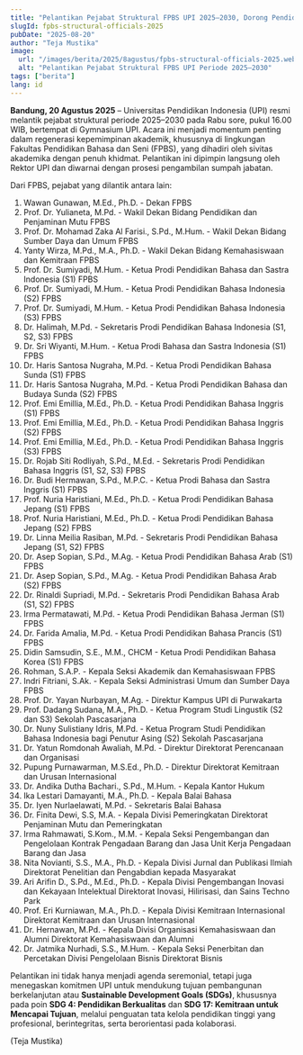 ```yaml
---
title: "Pelantikan Pejabat Struktural FPBS UPI 2025–2030, Dorong Pendidikan Berkualitas dan Kemitraan Berkelanjutan"
slugId: fpbs-structural-officials-2025
pubDate: "2025-08-20"
author: "Teja Mustika"
image:
  url: "/images/berita/2025/8agustus/fpbs-structural-officials-2025.webp"
  alt: "Pelantikan Pejabat Struktural FPBS UPI Periode 2025–2030"
tags: ["berita"]
lang: id
---
```


**Bandung, 20 Agustus 2025** – Universitas Pendidikan Indonesia (UPI) resmi melantik pejabat struktural periode 2025–2030 pada Rabu sore, pukul 16.00 WIB, bertempat di Gymnasium UPI. Acara ini menjadi momentum penting dalam regenerasi kepemimpinan akademik, khususnya di lingkungan Fakultas Pendidikan Bahasa dan Seni (FPBS), yang dihadiri oleh sivitas akademika dengan penuh khidmat. Pelantikan ini dipimpin langsung oleh Rektor UPI dan diwarnai dengan prosesi pengambilan sumpah jabatan.  

Dari FPBS, pejabat yang dilantik antara lain:  

1. Wawan Gunawan, M.Ed., Ph.D. - Dekan FPBS  
2. Prof. Dr. Yulianeta, M.Pd. - Wakil Dekan Bidang Pendidikan dan Penjaminan Mutu FPBS  
3. Prof. Dr. Mohamad Zaka Al Farisi., S.Pd., M.Hum. - Wakil Dekan Bidang Sumber Daya dan Umum FPBS  
4. Yanty Wirza, M.Pd., M.A., Ph.D. - Wakil Dekan Bidang Kemahasiswaan dan Kemitraan FPBS  
5. Prof. Dr. Sumiyadi, M.Hum. - Ketua Prodi Pendidikan Bahasa dan Sastra Indonesia (S1) FPBS  
6. Prof. Dr. Sumiyadi, M.Hum. - Ketua Prodi Pendidikan Bahasa Indonesia (S2) FPBS  
7. Prof. Dr. Sumiyadi, M.Hum. - Ketua Prodi Pendidikan Bahasa Indonesia (S3) FPBS  
8. Dr. Halimah, M.Pd. - Sekretaris Prodi Pendidikan Bahasa Indonesia (S1, S2, S3) FPBS  
9. Dr. Sri Wiyanti, M.Hum. - Ketua Prodi Bahasa dan Sastra Indonesia (S1) FPBS  
10. Dr. Haris Santosa Nugraha, M.Pd. - Ketua Prodi Pendidikan Bahasa Sunda (S1) FPBS  
11. Dr. Haris Santosa Nugraha, M.Pd. - Ketua Prodi Pendidikan Bahasa dan Budaya Sunda (S2) FPBS  
12. Prof. Emi Emillia, M.Ed., Ph.D. - Ketua Prodi Pendidikan Bahasa Inggris (S1) FPBS  
13. Prof. Emi Emillia, M.Ed., Ph.D. - Ketua Prodi Pendidikan Bahasa Inggris (S2) FPBS  
14. Prof. Emi Emillia, M.Ed., Ph.D. - Ketua Prodi Pendidikan Bahasa Inggris (S3) FPBS  
15. Dr. Rojab Siti Rodliyah, S.Pd., M.Ed. - Sekretaris Prodi Pendidikan Bahasa Inggris (S1, S2, S3) FPBS  
16. Dr. Budi Hermawan, S.Pd., M.P.C. - Ketua Prodi Bahasa dan Sastra Inggris (S1) FPBS  
17. Prof. Nuria Haristiani, M.Ed., Ph.D. - Ketua Prodi Pendidikan Bahasa Jepang (S1) FPBS  
18. Prof. Nuria Haristiani, M.Ed., Ph.D. - Ketua Prodi Pendidikan Bahasa Jepang (S2) FPBS  
19. Dr. Linna Meilia Rasiban, M.Pd. - Sekretaris Prodi Pendidikan Bahasa Jepang (S1, S2) FPBS  
20. Dr. Asep Sopian, S.Pd., M.Ag. - Ketua Prodi Pendidikan Bahasa Arab (S1) FPBS  
21. Dr. Asep Sopian, S.Pd., M.Ag. - Ketua Prodi Pendidikan Bahasa Arab (S2) FPBS  
22. Dr. Rinaldi Supriadi, M.Pd. - Sekretaris Prodi Pendidikan Bahasa Arab (S1, S2) FPBS  
23. Irma Permatawati, M.Pd. - Ketua Prodi Pendidikan Bahasa Jerman (S1) FPBS  
24. Dr. Farida Amalia, M.Pd. - Ketua Prodi Pendidikan Bahasa Prancis (S1) FPBS  
25. Didin Samsudin, S.E., M.M., CHCM - Ketua Prodi Pendidikan Bahasa Korea (S1) FPBS  
26. Rohman, S.A.P. - Kepala Seksi Akademik dan Kemahasiswaan FPBS  
27. Indri Fitriani, S.Ak. - Kepala Seksi Administrasi Umum dan Sumber Daya FPBS  
28. Prof. Dr. Yayan Nurbayan, M.Ag. - Direktur Kampus UPI di Purwakarta  
29. Prof. Dadang Sudana, M.A., Ph.D. - Ketua Program Studi Lingustik (S2 dan S3) Sekolah Pascasarjana  
30. Dr. Nuny Sulistiany Idris, M.Pd. - Ketua Program Studi Pendidikan Bahasa Indonesia bagi Penutur Asing (S2) Sekolah Pascasarjana  
31. Dr. Yatun Romdonah Awaliah, M.Pd. - Direktur Direktorat Perencanaan dan Organisasi  
32. Pupung Purnawarman, M.S.Ed., Ph.D. - Direktur Direktorat Kemitraan dan Urusan Internasional  
33. Dr. Andika Dutha Bachari., S.Pd., M.Hum. - Kepala Kantor Hukum  
34. Ika Lestari Damayanti, M.A., Ph.D. - Kepala Balai Bahasa  
35. Dr. Iyen Nurlaelawati, M.Pd. - Sekretaris Balai Bahasa  
36. Dr. Finita Dewi, S.S, M.A. - Kepala Divisi Pemeringkatan Direktorat Penjaminan Mutu dan Pemeringkatan  
37. Irma Rahmawati, S.Kom., M.M. - Kepala Seksi Pengembangan dan Pengelolaan Kontrak Pengadaan Barang dan Jasa Unit Kerja Pengadaan Barang dan Jasa  
38. Nita Novianti, S.S., M.A., Ph.D. - Kepala Divisi Jurnal dan Publikasi Ilmiah Direktorat Penelitian dan Pengabdian kepada Masyarakat  
39. Ari Arifin D., S.Pd., M.Ed., Ph.D. - Kepala Divisi Pengembangan Inovasi dan Kekayaan Intelektual Direktorat Inovasi, Hilirisasi, dan Sains Techno Park  
40. Prof. Eri Kurniawan, M.A., Ph.D. - Kepala Divisi Kemitraan Internasional Direktorat Kemitraan dan Urusan Internasional  
41. Dr. Hernawan, M.Pd. - Kepala Divisi Organisasi Kemahasiswaan dan Alumni Direktorat Kemahasiswaan dan Alumni  
42. Dr. Jatmika Nurhadi, S.S., M.Hum. - Kepala Seksi Penerbitan dan Percetakan Divisi Pengelolaan Bisnis Direktorat Bisnis  

Pelantikan ini tidak hanya menjadi agenda seremonial, tetapi juga menegaskan komitmen UPI untuk mendukung tujuan pembangunan berkelanjutan atau **Sustainable Development Goals (SDGs)**, khususnya pada poin **SDG 4: Pendidikan Berkualitas** dan **SDG 17: Kemitraan untuk Mencapai Tujuan**, melalui penguatan tata kelola pendidikan tinggi yang profesional, berintegritas, serta berorientasi pada kolaborasi.  

(Teja Mustika)  

